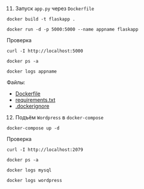 11. Запуск `app.py` через `Dockerfile`
```shell
docker build -t flaskapp .

docker run -d -p 5000:5000 --name appname flaskapp
```
Проверка
```shell
curl -I http://localhost:5000

docker ps -a

docker logs appname
```
Файлы:
- [Dockerfile](./Dockerfile)
- [requirements.txt](./requirements.txt)
- [.dockerignore](./.dockerignore)

12. Подъём `Wordpress` в `docker-compose` 
```shell
docker-compose up -d
```

Проверка
```shell
curl -I http://localhost:2079

docker ps -a

docker logs mysql

docker logs wordpress
```
